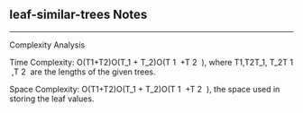 <h2>leaf-similar-trees Notes</h2><hr>Complexity Analysis

Time Complexity: O(T1+T2)O(T_1 + T_2)O(T 
1
​
 +T 
2
​
 ), where T1,T2T_1, T_2T 
1
​
 ,T 
2
​
  are the lengths of the given trees.

Space Complexity: O(T1+T2)O(T_1 + T_2)O(T 
1
​
 +T 
2
​
 ), the space used in storing the leaf values.
